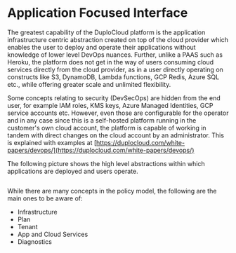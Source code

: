 # Application Focused Interface

The greatest capability of the DuploCloud platform is the application infrastructure centric abstraction created on top of the cloud provider which enables the user to deploy and operate their applications without knowledge of lower level DevOps nuances. Further, unlike a PAAS such as Heroku, the platform does not get in the way of users consuming cloud services directly from the cloud provider, as in a user directly operating on constructs like S3, DynamoDB, Lambda functions, GCP Redis, Azure SQL etc., while offering greater scale and unlimited flexibility.

Some concepts relating to security (DevSecOps) are hidden from the end user, for example IAM roles, KMS keys, Azure Managed Identities, GCP service accounts etc. However, even those are configurable for the operator and in any case since this is a self-hosted platform running in the customer's own cloud account, the platform is capable of working in tandem with direct changes on the cloud account by an administrator. This is explained with examples at [https://duplocloud.com/white-papers/devops/](https://duplocloud.com/white-papers/devops/)

The following picture shows the high level abstractions within which applications are deployed and users operate.

<figure><img src="../../.gitbook/assets/gad.png" alt=""><figcaption></figcaption></figure>

While there are many concepts in the policy model, the following are the main ones to be aware of:

* Infrastructure
* Plan
* Tenant
* App and Cloud Services
* Diagnostics
